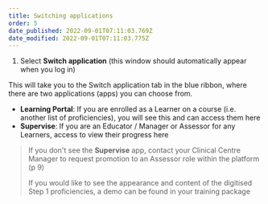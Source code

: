 ```yaml
---
title: Switching applications
order: 5
date_published: 2022-09-01T07:11:03.769Z
date_modified: 2022-09-01T07:11:03.775Z
---
```

1. Select **Switch application** (this window should automatically appear when you log in)​

This will take you to the Switch application tab in the blue ribbon, where there are two applications (apps) you can choose from.​

- **Learning Portal**: If you are enrolled as a Learner on a course (i.e. another list of proficiencies), you will see this and can access them here​
- **Supervise**: If you are an Educator / Manager or Assessor for any Learners, access to view their progress here​

> If you don't see the **Supervise** app, contact your Clinical Centre Manager to request promotion to an Assessor role within the platform (p 9)​
>
> If you would like to see the appearance and content of the digitised Step 1 proficiencies, a demo can be found in your training package​
